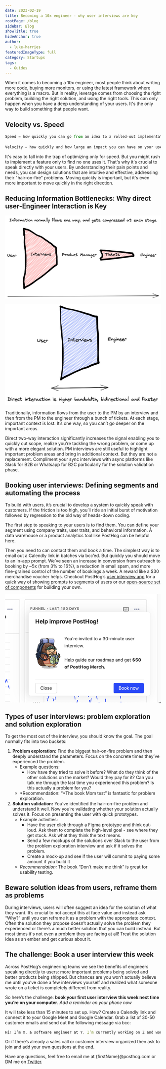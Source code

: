 ```yaml
---
date: 2023-02-19
title: Becoming a 10x engineer - why user interviews are key
rootPage: /blog
sidebar: Blog
showTitle: true
hideAnchor: true
author:
  - luke-harries
featuredImageType: full
category: Startups
tags:
  - Guides
---
```


When it comes to becoming a 10x engineer, most people think about writing more code, buying more monitors, or using the latest framework where everything is a macro. But in reality, leverage comes from choosing the right problem, building the right solution, and using the right tools. This can only happen when you have a deep understanding of your users. It's the only way to build something that people want.

## Velocity vs. Speed

```jsx
Speed = how quickly you can go from an idea to a rolled-out implementation.

Velocity = how quickly and how large an impact you can have on your users.
```

It's easy to fall into the trap of optimizing only for speed. But you might rush to implement a feature only to find no one uses it. That's why it's crucial to speak directly with your users. By understanding their pain points and needs, you can design solutions that are intuitive and effective, addressing their "hair-on-fire" problems. Moving quickly is important, but it's even more important to move quickly in the right direction.

## Reducing Information Bottlenecks: Why direct user-Engineer Interaction is Key

![PM to engineer](../images/blog/10x-engineers-do-user-interviews/pm-to-engineer.png)

![Direct user-Engineer Interaction](../images/blog/10x-engineers-do-user-interviews/direct-interaction.png)

Traditionally, information flows from the user to the PM by an interview and then from the PM to the engineer through a bunch of tickets. At each stage, important context is lost. It’s one way, so you can’t go deeper on the important areas.

Direct two-way interaction significantly increases the signal enabling you to quickly cut scope, realize you’re tackling the wrong problem, or come up with a more elegant solution. PM interviews are still useful to highlight important problem areas and bring in additional context. But they are not a replacement. Compliment your sync interviews with async platforms like Slack for B2B or Whatsapp for B2C particularly for the solution validation phase.

## Booking user interviews: Defining segments and automating the process

To build with users, it’s crucial to develop a system to quickly speak with customers. If the friction is too high, you’ll ride an initial burst of motivation followed by regression to the old way of heads-down coding.

The first step to speaking to your users is to find them. You can define your segment using company traits, user traits, and behavioral information. A data warehouse or a product analytics tool like PostHog can be helpful here. 

Then you need to can contact them and book a time. The simplest way is to email out a Calendly link in batches via bcc’ed. But quickly you should move to an in-app prompt. We’ve seen an increase in conversion from outreach to booking by ~5x (from 3% to 16%), a reduction in email spam, and more fine-grained control of the number of bookings a week. A reward like a $30 merchandise voucher helps. Checkout PostHog’s [user interview app](https://posthog.com/tutorials/feedback-interviews-site-apps#setting-up-the-user-interview-app) for a quick way of showing prompts to segments of users or our [open-source set of components](https://github.com/PostHog/posthog-prompts/tree/luke/react-demo) for building your own.

![User interview app](../images/blog/10x-engineers-do-user-interviews/user-interview-app.png)

## Types of user interviews: problem exploration and solution exploration

To get the most out of the interview, you should know the goal. The goal normally fits into two buckets:

1. **Problem exploration:** Find the biggest hair-on-fire problem and then deeply understand the parameters. Focus on the concrete times they’ve experienced the problem.
    - Example questions:
        - How have they tried to solve it before? What do they think of the other solutions on the market? Would they pay for it? Can you talk me through the last time you experienced this problem? Is this actually a problem for you?
    - *Recommendation: “*The book Mom test” is fantastic for problem exploration.
2. **Solution validation:** You’ve identified the hair-on-fire problem and understand it well. Now you’re validating whether your solution actually solves it. Focus on presenting the user with quick prototypes.
    - Example activities:
        - Have the user click through a Figma prototype and think out-loud. Ask them to complete the high-level goal - see where they get stuck. Ask what they think the text means.
        - Send a few mockups of the solutions over Slack to the user from the problem exploration interview and ask if it solves the problem.
        - Create a mock-up and see if the user will commit to paying some amount if you build it
    - *Recommendation:* The book “Don’t make me think” is great for usability testing.

## Beware solution ideas from users, reframe them as problems

During interviews, users will often suggest an idea for the solution of what they want. It’s crucial to not accept this at face value and instead ask “Why?” until you can reframe it as a problem with the appropriate context. Often the solution they propose doesn’t actually solve the problem they experienced or there’s a much better solution that you can build instead. But most times it's not even a problem they are facing at all! Treat the solution idea as an ember and get curious about it.

## The challenge: Book a user interview this week

Across PostHog’s engineering teams we see the benefits of engineers speaking directly to users: more important problems being solved and better products being shipped. But chances are you won’t actually believe me until you’ve done a few interviews yourself and realized what someone wrote on a ticket is completely different from reality.

So here’s the challenge: **book your first user interview this week next time you’re on your computer**. *Add a reminder on your phone now*

It will take less than 15 minutes to set up. How? Create a Calendly link and connect it to your Google Meet and Google Calendar. Grab a list of 30-50 customer emails and send out the following message via bcc:

```jsx
Hi! I’m X, a software engineer at Y. I’m currently working on Z and would love your input on it. Free for a quick call at any of these times? {INSERT CALENDLY LINK} 
```

Or if there’s already a sales call or customer interview organized then ask to join and add your own questions at the end.

Have any questions, feel free to email me at {firstName}@posthog.com or DM me on [Twitter](https://twitter.com/lukeharries_).